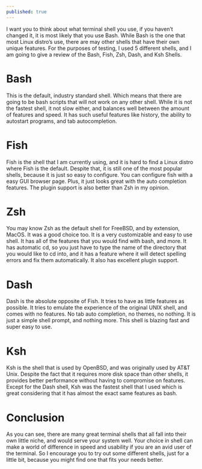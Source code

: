```yaml
---
published: true
---
```

I want you to think about what terminal shell you use, if you haven’t changed it, it is most likely that you use Bash. While Bash is the one that most Linux distro’s use, there are may other shells that have their own unique features. For the purposes of testing, I used 5 different shells, and I am going to give a review of the Bash, Fish, Zsh, Dash, and Ksh Shells. 

# Bash

This is the default, industry standard shell. Which means that there are going to be bash scripts that will not work on any other shell. While it is not the fastest shell, it not slow either, and balances well between the amount of features and speed. It has such useful features like history, the ability to autostart programs, and tab autocompletion. 

# Fish

Fish is the shell that I am currently using, and it is hard to find a Linux distro where Fish is the default. Despite that, it is still one of the most popular shells, because it is just so easy to configure. You can configure fish with a easy GUI browser page. Plus, it just looks great with the auto completion features. The plugin support is also better than Zsh in my opinion. 

# Zsh

You may know Zsh as the default shell for FreeBSD, and by extension, MacOS. It was a good choice too. It is a very customizable and easy to use shell. It has all of the features that you would find with bash, and more. It has automatic cd, so you just have to type the name of the directory that you would like to cd into, and it has a feature where it will detect spelling errors and fix them automatically. It also has excellent plugin support. 

# Dash 

Dash is the absolute opposite of Fish. It tries to have as little features as possible. It tries to emulate the experience of the original UNIX shell, and comes with no features. No tab auto completion, no themes, no nothing. It is just a simple shell prompt, and nothing more. This shell is blazing fast and super easy to use.

# Ksh 

Ksh is the shell that is used by OpenBSD, and was originally used by AT&T Unix. Despite the fact that it requires more disk space than other shells, it provides better performance without having to compromise on features. Except for the Dash shell, Ksh was the fastest shell that I used which is great considering that it has almost the exact same features as bash. 

# Conclusion 

As you can see, there are many great terminal shells that all fall into their own little niche, and would serve your system well. Your choice in shell can make a world of difference in speed and usability if you are an avid user of the terminal. So I encourage you to try out some different shells, just for a little bit, because you might find one that fits your needs better.
